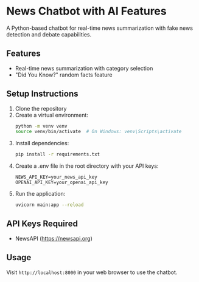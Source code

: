 # News Chatbot with AI Features

A Python-based chatbot for real-time news summarization with fake news detection and debate capabilities.

## Features

- Real-time news summarization with category selection
- "Did You Know?" random facts feature

## Setup Instructions

1. Clone the repository
2. Create a virtual environment:
   ```bash
   python -m venv venv
   source venv/bin/activate  # On Windows: venv\Scripts\activate
   ```
3. Install dependencies:
   ```bash
   pip install -r requirements.txt
   ```
4. Create a .env file in the root directory with your API keys:
   ```
   NEWS_API_KEY=your_news_api_key
   OPENAI_API_KEY=your_openai_api_key
   ```
5. Run the application:
   ```bash
   uvicorn main:app --reload
   ```

## API Keys Required

- NewsAPI (https://newsapi.org)

## Usage

Visit `http://localhost:8000` in your web browser to use the chatbot.
